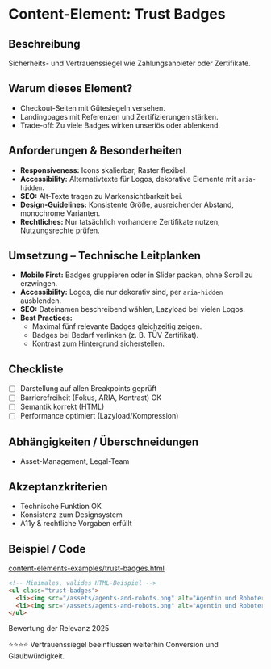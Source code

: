 # Content-Element: Trust Badges

## Beschreibung
Sicherheits- und Vertrauenssiegel wie Zahlungsanbieter oder Zertifikate.

## Warum dieses Element?
- Checkout-Seiten mit Gütesiegeln versehen.
- Landingpages mit Referenzen und Zertifizierungen stärken.
- Trade-off: Zu viele Badges wirken unseriös oder ablenkend.

## Anforderungen & Besonderheiten
- **Responsiveness:** Icons skalierbar, Raster flexibel.
- **Accessibility:** Alternativtexte für Logos, dekorative Elemente mit `aria-hidden`.
- **SEO:** Alt-Texte tragen zu Markensichtbarkeit bei.
- **Design-Guidelines:** Konsistente Größe, ausreichender Abstand, monochrome Varianten.
- **Rechtliches:** Nur tatsächlich vorhandene Zertifikate nutzen, Nutzungsrechte prüfen.

## Umsetzung – Technische Leitplanken
- **Mobile First:** Badges gruppieren oder in Slider packen, ohne Scroll zu erzwingen.
- **Accessibility:** Logos, die nur dekorativ sind, per `aria-hidden` ausblenden.
- **SEO:** Dateinamen beschreibend wählen, Lazyload bei vielen Logos.
- **Best Practices:**
  - Maximal fünf relevante Badges gleichzeitig zeigen.
  - Badges bei Bedarf verlinken (z. B. TÜV Zertifikat).
  - Kontrast zum Hintergrund sicherstellen.

## Checkliste
- [ ] Darstellung auf allen Breakpoints geprüft
- [ ] Barrierefreiheit (Fokus, ARIA, Kontrast) OK
- [ ] Semantik korrekt (HTML)
- [ ] Performance optimiert (Lazyload/Kompression)

## Abhängigkeiten / Überschneidungen
- Asset-Management, Legal-Team

## Akzeptanzkriterien
- Technische Funktion OK
- Konsistenz zum Designsystem
- A11y & rechtliche Vorgaben erfüllt

## Beispiel / Code
[content-elements-examples/trust-badges.html](../content-elements-examples/trust-badges.html)

```html
<!-- Minimales, valides HTML-Beispiel -->
<ul class="trust-badges">
  <li><img src="/assets/agents-and-robots.png" alt="Agentin und Roboter in einer futuristischen Stadt bei Nacht"></li>
  <li><img src="/assets/agents-and-robots.png" alt="Agentin und Roboter in einer futuristischen Stadt bei Nacht"></li>
</ul>
```

Bewertung der Relevanz 2025

⭐⭐⭐⭐ Vertrauenssiegel beeinflussen weiterhin Conversion und Glaubwürdigkeit.
